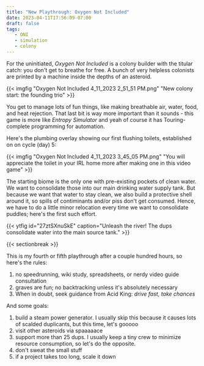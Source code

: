 ```yaml
---
title: "New Playthrough: Oxygen Not Included"
date: 2023-04-11T17:56:09-07:00
draft: false
tags:
   - ONI
   - simulation
   - colony
---
```


For the uninitiated, *Oxygen Not Included* is a colony builder
with the titular catch: you don't get to breathe for free. A
bunch of very helpless colonists are printed by a machine inside
the depths of an asteroid.

{{< imgfig "Oxygen Not Included 4_11_2023 2_51_51 PM.png" "New colony start: the founding trio" >}}

You get to manage lots of fun things,
like making breathable air, water, food, and heat rejection. That
last bit is way more important than it sounds - this game is more
like *Entropy Simulator* and yeah of course it has Touring-complete
programming for automation.

Here's the plumbing overlay showing our first flushing toilets, established on on cycle (day) 5:

{{< imgfig "Oxygen Not Included 4_11_2023 3_45_05 PM.png" "You will appreciate the toilet in your IRL home more after making one in this video game" >}}

The starting biome is the only one with pre-existing pockets of clean
water. We want to consolidate those into our main drinking water
supply tank. But because we want that water to stay clean, we also
build a protective shell around it, so spills of contiminants and/or
piss don't get consumed. Hence, we have to do a little minor
relocation every time we want to consolidate puddles; here's the first
such effort.

{{< ytfig id="27ztSXnuSkE" caption="Unleash the river! The dups consolidate water into the main source tank." >}}

{{< sectionbreak >}}

This is my fourth or fifth playthrough after a couple hundred hours,
so here's the rules:

1. no speedrunning, wiki study, spreadsheets, or nerdy video guide consultation
2. graves are fun; no backtracking unless it's absolutely necessary
3. When in doubt, seek guidance from Acid King: *drive fast, take chances*

And some goals:

1. build a steam power generator. I usually skip this because it causes
   lots of scalded duplicants, but this time, let's gooooo
2. visit other asteroids via spaaaaace
3. support more than 25 dups. I usually keep a tiny crew to minimize
   resource consumption, so let's do the opposite.
4. don't sweat the small stuff
5. if a project takes too long, scale it down
